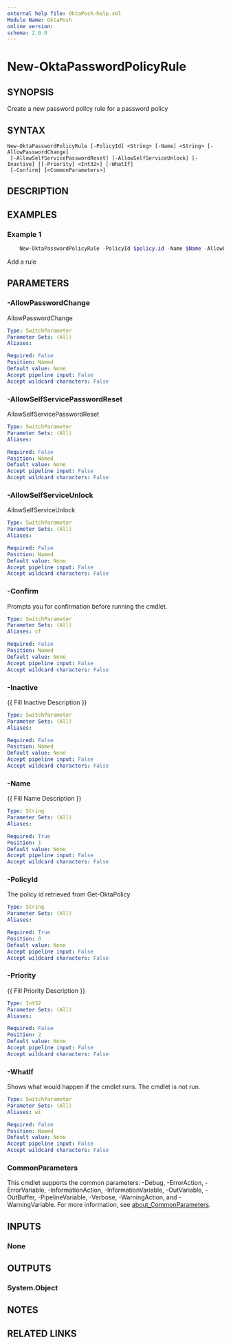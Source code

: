 ```yaml
---
external help file: OktaPosh-help.xml
Module Name: OktaPosh
online version:
schema: 2.0.0
---
```


# New-OktaPasswordPolicyRule

## SYNOPSIS
Create a new password policy rule for a password policy

## SYNTAX

```
New-OktaPasswordPolicyRule [-PolicyId] <String> [-Name] <String> [-AllowPasswordChange]
 [-AllowSelfServicePasswordReset] [-AllowSelfServiceUnlock] [-Inactive] [[-Priority] <Int32>] [-WhatIf]
 [-Confirm] [<CommonParameters>]
```

## DESCRIPTION

## EXAMPLES

### Example 1
```powershell
    New-OktaPasswordPolicyRule -PolicyId $policy.id -Name $Name -AllowPasswordChange -AllowSelfServicePasswordReset -AllowSelfServiceUnlock

```

Add a rule

## PARAMETERS

### -AllowPasswordChange
AllowPasswordChange

```yaml
Type: SwitchParameter
Parameter Sets: (All)
Aliases:

Required: False
Position: Named
Default value: None
Accept pipeline input: False
Accept wildcard characters: False
```

### -AllowSelfServicePasswordReset
AllowSelfServicePasswordReset

```yaml
Type: SwitchParameter
Parameter Sets: (All)
Aliases:

Required: False
Position: Named
Default value: None
Accept pipeline input: False
Accept wildcard characters: False
```

### -AllowSelfServiceUnlock
AllowSelfServiceUnlock

```yaml
Type: SwitchParameter
Parameter Sets: (All)
Aliases:

Required: False
Position: Named
Default value: None
Accept pipeline input: False
Accept wildcard characters: False
```

### -Confirm
Prompts you for confirmation before running the cmdlet.

```yaml
Type: SwitchParameter
Parameter Sets: (All)
Aliases: cf

Required: False
Position: Named
Default value: None
Accept pipeline input: False
Accept wildcard characters: False
```

### -Inactive
{{ Fill Inactive Description }}

```yaml
Type: SwitchParameter
Parameter Sets: (All)
Aliases:

Required: False
Position: Named
Default value: None
Accept pipeline input: False
Accept wildcard characters: False
```

### -Name
{{ Fill Name Description }}

```yaml
Type: String
Parameter Sets: (All)
Aliases:

Required: True
Position: 1
Default value: None
Accept pipeline input: False
Accept wildcard characters: False
```

### -PolicyId
The policy id retrieved from Get-OktaPolicy

```yaml
Type: String
Parameter Sets: (All)
Aliases:

Required: True
Position: 0
Default value: None
Accept pipeline input: False
Accept wildcard characters: False
```

### -Priority
{{ Fill Priority Description }}

```yaml
Type: Int32
Parameter Sets: (All)
Aliases:

Required: False
Position: 2
Default value: None
Accept pipeline input: False
Accept wildcard characters: False
```

### -WhatIf
Shows what would happen if the cmdlet runs.
The cmdlet is not run.

```yaml
Type: SwitchParameter
Parameter Sets: (All)
Aliases: wi

Required: False
Position: Named
Default value: None
Accept pipeline input: False
Accept wildcard characters: False
```

### CommonParameters
This cmdlet supports the common parameters: -Debug, -ErrorAction, -ErrorVariable, -InformationAction, -InformationVariable, -OutVariable, -OutBuffer, -PipelineVariable, -Verbose, -WarningAction, and -WarningVariable. For more information, see [about_CommonParameters](http://go.microsoft.com/fwlink/?LinkID=113216).

## INPUTS

### None

## OUTPUTS

### System.Object
## NOTES

## RELATED LINKS
